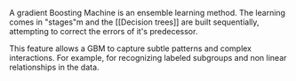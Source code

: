 A gradient Boosting Machine is an ensemble learning method. The learning comes in "stages"m and the [[Decision trees]] are built sequentially, attempting to correct the errors of it's predecessor.

This feature allows a GBM to capture subtle patterns and complex interactions. For example, for recognizing labeled subgroups and non linear relationships in the data.
